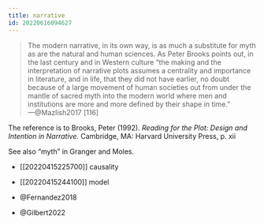```yaml
---
title: narrative
id: 20220616094627
---
```


> The modern narrative, in its own way, is as much a substitute for myth as are the natural and human sciences. As Peter Brooks points out, in the last century and in Western culture “the making and the interpretation of narrative plots assumes a centrality and importance in literature, and in life, that they did not have earlier, no doubt because of a large movement of human societies out from under the mantle of sacred myth into the modern world where men and institutions are more and more defined by their shape in time.”  
—@Mazlish2017 [116]

The reference is to Brooks, Peter (1992).  *Reading for the Plot: Design and Intention in Narrative*.  Cambridge, MA: Harvard University Press, p. xii

See also “myth” in Granger and Moles.

- [[20220415225700]] causality
- [[20220415244100]] model

- @Fernandez2018
- @Gilbert2022
